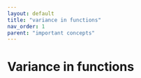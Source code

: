 ```yaml
---
layout: default
title: "variance in functions"
nav_order: 1
parent: "important concepts"
---
```


# Variance in functions
